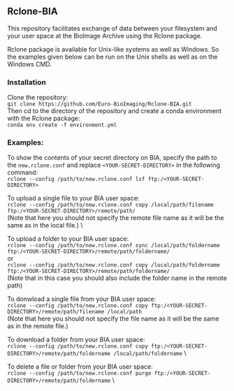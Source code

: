 ## Rclone-BIA

This repository facilitates exchange of data between your filesystem and your user space at 
the BioImage Archive using the Rclone package.

Rclone package is available for Unix-like systems as well as Windows. So the examples given below can
be run on the Unix shells as well as on the Windows CMD.

### Installation

Clone the repository: \
`git clone https://github.com/Euro-BioImaging/Rclone-BIA.git` \
Then cd to the directory of the repository and create a conda environment with the Rclone package: \
`conda env create -f environment.yml`

### Examples: 

To show the contents of your secret directory on BIA, specify the path to the `new.rclone.conf` 
and replace `<YOUR-SECRET-DIRECTORY>` in the following command: \
`rclone --config /path/to/new.rclone.conf lsf ftp:/<YOUR-SECRET-DIRECTORY>`

To upload a single file to your BIA user space: \
`rclone --config /path/to/new.rclone.conf copy /local/path/filename ftp:/<YOUR-SECRET-DIRECTORY>/remote/path/` \
(Note that here you should not specify the remote file name as it will be the same as in the local file.) \

To upload a folder to your BIA user space: \
`rclone --config /path/to/new.rclone.conf sync /local/path/foldername ftp:/<YOUR-SECRET-DIRECTORY>/remote/path/foldername/` \
or \
`rclone --config /path/to/new.rclone.conf copy /local/path/foldername ftp:/<YOUR-SECRET-DIRECTORY>/remote/path/foldername/` \
(Note that in this case you should also include the folder name in the remote path)

To donwload a single file from your BIA user space: \
`rclone --config /path/to/new.rclone.conf copy ftp:/<YOUR-SECRET-DIRECTORY>/remote/path/filename /local/path` \
(Note that here you should not specify the file name as it will be the same as in the remote file.)

To download a folder from your BIA user space: \
`rclone --config /path/to/new.rclone.conf copy ftp:/<YOUR-SECRET-DIRECTORY>/remote/path/foldername /local/path/foldername` \

To delete a file or folder from your BIA user space: \
`rclone --config /path/to/new.rclone.conf purge ftp:/<YOUR-SECRET-DIRECTORY>/remote/path/foldername` \
